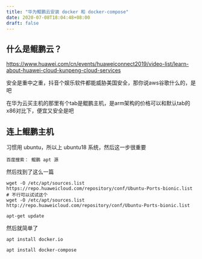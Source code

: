 ```yaml
---
title: "华为鲲鹏云安装 docker 和 docker-compose"
date: 2020-07-08T18:04:48+08:00
draft: false
---
```


## 什么是鲲鹏云？

https://www.huawei.com/cn/events/huaweiconnect2019/video-list/learn-about-huawei-cloud-kunpeng-cloud-services

安全是重中之重，抖音个娱乐软件都能威胁美国安全，那你说aws谷歌什么的，是吧

在华为云买主机的那里有个tab是鲲鹏主机，是arm架构的价格可以和默认tab的x86对比下，便宜又安全是吧

## 连上鲲鹏主机

习惯用 ubuntu，所以上 ubuntu18 系统，然后这一步很重要

```
百度搜索： 鲲鹏 apt 源
```

然后找到了这么一篇 


```
wget -O /etc/apt/sources.list https://repo.huaweicloud.com/repository/conf/Ubuntu-Ports-bionic.list
# 不行可以试试这个
wget -O /etc/apt/sources.list http://repo.huaweicloud.com/repository/conf/Ubuntu-Ports-bionic.list

apt-get update
```

然后就简单了

```
apt install docker.io

apt install docker-compose
```